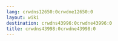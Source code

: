 ```yaml
---
lang: crwdns12650:0crwdne12650:0
layout: wiki
destination: crwdns43996:0crwdne43996:0
title: crwdns43998:0crwdne43998:0
---
```


